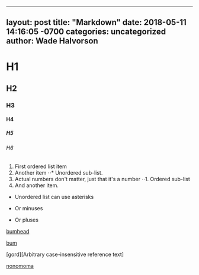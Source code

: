 ------
layout: post
title:  "Markdown"
date:   2018-05-11 14:16:05 -0700
categories: uncategorized
author: Wade Halvorson
---


# H1
## H2
### H3
#### H4
##### H5
###### H6

1. First ordered list item
2. Another item
⋅⋅* Unordered sub-list. 
1. Actual numbers don't matter, just that it's a number
⋅⋅1. Ordered sub-list
4. And another item.


* Unordered list can use asterisks
- Or minuses
+ Or pluses

[bumhead](https://www.google.com)

[bum](https://www.google.com "Google's Homepage")

[gord][Arbitrary case-insensitive reference text]

[nonomoma](../blob/master/LICENSE)


